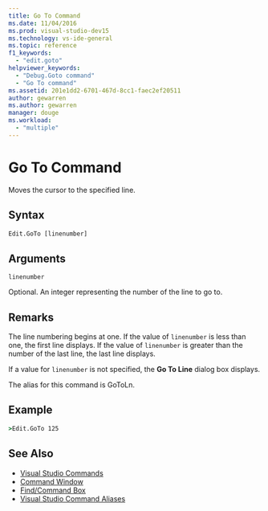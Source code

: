 ```yaml
---
title: Go To Command
ms.date: 11/04/2016
ms.prod: visual-studio-dev15
ms.technology: vs-ide-general
ms.topic: reference
f1_keywords:
  - "edit.goto"
helpviewer_keywords:
  - "Debug.Goto command"
  - "Go To command"
ms.assetid: 201e1dd2-6701-467d-8cc1-faec2ef20511
author: gewarren
ms.author: gewarren
manager: douge
ms.workload:
  - "multiple"
---
```

# Go To Command
Moves the cursor to the specified line.

## Syntax

```cmd
Edit.GoTo [linenumber]
```

## Arguments
 `linenumber`

 Optional. An integer representing the number of the line to go to.

## Remarks
 The line numbering begins at one. If the value of `linenumber` is less than one, the first line displays. If the value of `linenumber` is greater than the number of the last line, the last line displays.

 If a value for `linenumber` is not specified, the **Go To Line** dialog box displays.

 The alias for this command is GoToLn.

## Example

```cmd
>Edit.GoTo 125
```

## See Also

- [Visual Studio Commands](../../ide/reference/visual-studio-commands.md)
- [Command Window](../../ide/reference/command-window.md)
- [Find/Command Box](../../ide/find-command-box.md)
- [Visual Studio Command Aliases](../../ide/reference/visual-studio-command-aliases.md)